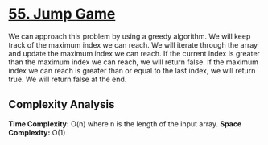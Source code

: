 # [55. Jump Game](https://leetcode.com/problems/jump-game/)

We can approach this problem by using a greedy algorithm. We will keep track of the maximum index we can reach. We will iterate through the array and update the maximum index we can reach. If the current index is greater than the maximum index we can reach, we will return false. If the maximum index we can reach is greater than or equal to the last index, we will return true. We will return false at the end.

## Complexity Analysis
**Time Complexity:** O(n) where n is the length of the input array. 
**Space Complexity:** O(1)
